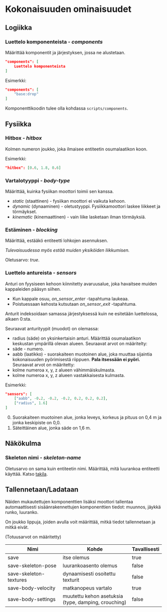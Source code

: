 # Kokonaisuuden ominaisuudet

## Logiikka

### Luettelo komponenteista - *components*

Määrittää komponentit ja järjestyksen, jossa ne alustetaan.

```json
"components": [
    Luettelo komponenteista
]
```

Esimerkki:

```json
"components": [
    "base:drop"
]
```

Komponenttikoodin tulee olla kohdassa `scripts/components`.

## Fysiikka

### Hitbox - *hitbox*

Kolmen numeron joukko, joka ilmaisee entiteetin osumalaatikon koon.

Esimerkki:

```json
"hitbox": [0.6, 1.8, 0.6]
```


### Vartalotyyppi - *body-type*

Määrittää, kuinka fysiikan moottori toimii sen kanssa.

- *static* (staattinen) - fysiikan moottori ei vaikuta kehoon.
- *dynamic* (dynaaminen) - oletustyyppi. Fysiikkamoottori laskee liikkeet ja törmäykset.
- *kinematic* (kinemaattinen) - vain liike lasketaan ilman törmäyksiä.

### Estäminen - *blocking*

Määrittää, estääkö entiteetti lohkojen asennuksen.

*Tulevaisuudessa myös estää muiden yksiköiden liikkumisen.*

Oletusarvo: *true*.

### Luettelo antureista - *sensors*

Anturi on fyysiseen kehoon kiinnitetty avaruusalue, joka havaitsee muiden kappaleiden pääsyn siihen.

- Kun kappale osuu, *on_sensor_enter* -tapahtuma laukeaa.
- Poistuessaan kehosta kutsutaan *on_sensor_exit* -tapahtuma.

Anturit indeksoidaan samassa järjestyksessä kuin ne esitetään luettelossa, alkaen 0:sta.

Seuraavat anturityypit (muodot) on olemassa:
- radius (säde) on yksinkertaisin anturi. Määrittää osumalaatikon keskustan ympärillä olevan alueen. Seuraavat arvot on määritelty:
 - säde - numero.
- aabb (laatikko) - suorakaiteen muotoinen alue, joka muuttaa sijaintia kokonaisuuden pyörimisestä riippuen. **Pala itsessään ei pyöri.** Seuraavat arvot on määritetty:
 - kolme numeroa x, y, z alueen vähimmäiskulmasta.
 - kolme numeroa x, y, z alueen vastakkaisesta kulmasta.

Esimerkki:

```json
"sensors": [
    ["aabb", -0.2, -0.2, -0.2, 0.2, 0.2, 0.2],
    ["radius", 1.6]
]
```

0. Suorakaiteen muotoinen alue, jonka leveys, korkeus ja pituus on 0,4 m ja jonka keskipiste on 0,0.
1. Säteittäinen alue, jonka säde on 1,6 m.

## Näkökulma

### Skeleton nimi - *skeleton-name*

Oletusarvo on sama kuin entiteetin nimi. Määrittää, mitä luurankoa entiteetti käyttää. Katso [takila](rigging.md).

## Tallennetaan/Ladataan

Näiden mukautettujen komponenttien lisäksi moottori tallentaa automaattisesti sisäänrakennettujen komponenttien tiedot: muunnos, jäykkä runko, luuranko.

On joukko lippuja, joiden avulla voit määrittää, mitkä tiedot tallennetaan ja mitkä eivät.

(Totuusarvot on määritetty)

| Nimi               | Kohde                                                     | Tavallisesti |
| ---------------------- | -------------------------------------------------------- | ------------ |
| save                   | itse olemus                                            | true         |
| save-skeleton-pose     | luurankoasento olemus                                    | false        |
| save-skeleton-textures | dynaamisesti osoitettu texturit                         | false        |
| save-body-velocity     | matkanopeus vartalo                                   | true         |
| save-body-settings     | muutettu kehon asetuksia <br>(type, damping, crouching) | false        |
